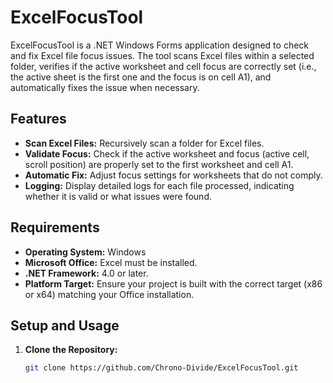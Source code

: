 # ExcelFocusTool

ExcelFocusTool is a .NET Windows Forms application designed to check and fix Excel file focus issues. The tool scans Excel files within a selected folder, verifies if the active worksheet and cell focus are correctly set (i.e., the active sheet is the first one and the focus is on cell A1), and automatically fixes the issue when necessary.

## Features

- **Scan Excel Files:** Recursively scan a folder for Excel files.
- **Validate Focus:** Check if the active worksheet and focus (active cell, scroll position) are properly set to the first worksheet and cell A1.
- **Automatic Fix:** Adjust focus settings for worksheets that do not comply.
- **Logging:** Display detailed logs for each file processed, indicating whether it is valid or what issues were found.

## Requirements

- **Operating System:** Windows
- **Microsoft Office:** Excel must be installed.
- **.NET Framework:** 4.0 or later.
- **Platform Target:** Ensure your project is built with the correct target (x86 or x64) matching your Office installation.

## Setup and Usage

1. **Clone the Repository:**
   
   ```bash
   git clone https://github.com/Chrono-Divide/ExcelFocusTool.git
   ```
